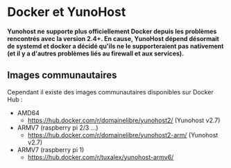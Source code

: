 # Docker et YunoHost

<div class="alert alert-danger">
<b>
Yunohost ne supporte plus officiellement Docker depuis les problèmes rencontrés avec la version 2.4+.
En cause, YunoHost dépend désormait de systemd et docker a décidé qu'ils ne le
supporteraient pas nativement (et il y a d'autres problèmes liés au firewall et aux
services).
</b>
</div>

## Images communautaires

Cependant il existe des images communautaires disponibles sur Docker Hub :

 * AMD64
   * https://hub.docker.com/r/domainelibre/yunohost2/ (Yunohost v2.7)
 * ARMV7 (raspberry pi 2/3 ...)
   * https://hub.docker.com/r/domainelibre/yunohost2-arm/ (Yunohost v2.7)
 * ARMV7 (raspberry pi 1)
   * https://hub.docker.com/r/tuxalex/yunohost-armv6/
